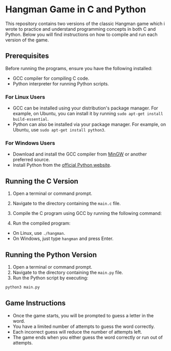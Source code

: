 # Hangman Game in C and Python

This repository contains two versions of the classic Hangman game which i wrote to practice and understand programming concepts in both C and Python. Below you will find instructions on how to compile and run each version of the game.

## Prerequisites

Before running the programs, ensure you have the following installed:

- GCC compiler for compiling C code.
- Python interpreter for running Python scripts.

### For Linux Users

- GCC can be installed using your distribution's package manager. For example, on Ubuntu, you can install it by running `sudo apt-get install build-essential`.
- Python can also be installed via your package manager. For example, on Ubuntu, use `sudo apt-get install python3`.

### For Windows Users

- Download and install the GCC compiler from [MinGW](https://www.mingw-w64.org/) or another preferred source.
- Install Python from the [official Python website](https://www.python.org/downloads/).

## Running the C Version

1. Open a terminal or command prompt.
2. Navigate to the directory containing the `main.c` file.
3. Compile the C program using GCC by running the following command:

4. Run the compiled program:
- On Linux, use `./hangman`.
- On Windows, just type `hangman` and press Enter.

## Running the Python Version

1. Open a terminal or command prompt.
2. Navigate to the directory containing the `main.py` file.
3. Run the Python script by executing:
```bash
python3 main.py
```

## Game Instructions

- Once the game starts, you will be prompted to guess a letter in the word.
- You have a limited number of attempts to guess the word correctly.
- Each incorrect guess will reduce the number of attempts left.
- The game ends when you either guess the word correctly or run out of attempts.